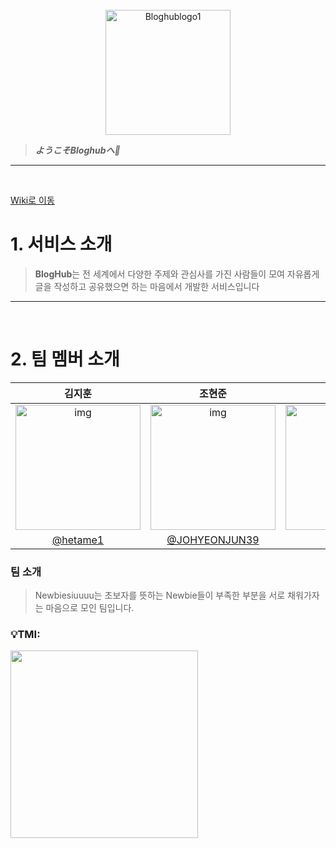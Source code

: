 <br>
<div align="center"><img src="https://i.ibb.co/Q6prRcZ/Bloghublogo1.png" alt="Bloghublogo1" border="0" width="200px" /></div>

> _**ようこそBloghubへ🤫**_

---
<br>

[Wiki로 이동](https://github.com/Newbiesiuuuu/main/wiki)

# 1. 서비스 소개
> **BlogHub**는 전 세계에서 다양한 주제와 관심사를 가진 사람들이 모여 자유롭게 글을 작성하고 공유했으면 하는 마음에서 개발한 서비스입니다
---
<br>

# 2. 팀 멤버 소개
|                                                               김지훈                                                               |                                                               조현준                                                               |                                                                김현                                                                |                                                               유대한                                                               |
| :--------------------------------------------------------------------------------------------------------------------------------: | :--------------------------------------------------------------------------------------------------------------------------------: | :--------------------------------------------------------------------------------------------------------------------------------: | :--------------------------------------------------------------------------------------------------------------------------------: |
| <img width="200px" src="https://github.com/Newbiesiuuuu/Frontend/assets/121005861/9c8e8a70-8d43-48bf-9fbb-6394c2de2791" alt="img"> | <img width="200px" src="https://github.com/Newbiesiuuuu/Frontend/assets/121005861/31fcb66c-670c-40b6-a03f-c38597ac053c" alt="img"> | <img width="200px" src="https://github.com/Newbiesiuuuu/Frontend/assets/121005861/446c6ffd-4751-43b9-9815-367c47db372f" alt="img"> | <img width="200px" src="https://github.com/Newbiesiuuuu/Frontend/assets/121005861/1e7c0057-f8ac-41e2-9258-f5c853afeb92" alt="img"> |
|                                               [@hetame1](https://github.com/hetame1)                                               |                                          [@JOHYEONJUN39](https://github.com/JOHYEONJUN39)                                          |                                                  [@Hyn2](https://github.com/Hyn2)                                                  |                                               [@Ydaehan](https://github.com/Ydaehan)                                               |

### 팀 소개
> Newbiesiuuuu는 초보자를 뜻하는 Newbie들이 부족한 부분을 서로 채워가자는 마음으로 모인 팀입니다. 
### 💡TMI:  
<aside>
<picture> <img src="https://i.namu.wiki/i/VSBATegF0OtodUEtm_ONQRyuvPq33Leo6Vxi6-stDjU9Z7BqO-iFlBd1E_B-NtkSxXdce_qNkvjdX1PDLRNPhQ.gif" width=300px> </picture>
</aside>
